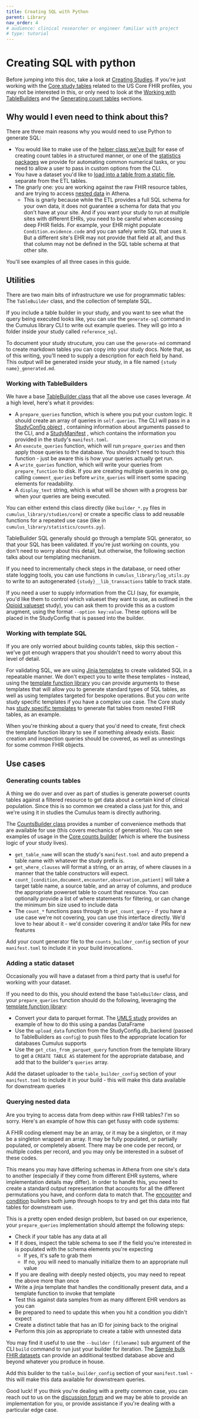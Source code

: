 ```yaml
---
title: Creating SQL with Python
parent: Library
nav_order: 4
# audience: clinical researcher or engineer familiar with project
# type: tutorial
---
```


# Creating SQL with python

Before jumping into this doc, take a look at 
[Creating Studies](creating-studies.md).
If you're just working with the
[Core study tables](core-study-details.md)
related to the US Core FHIR profiles, you 
may not be interested in this, or only need to look at the 
[Working with TableBuilders](#working-with-tablebuilders)
and the
[Generating count tables](#generating-counts-tables)
sections.

## Why would I even need to think about this?

There are three main reasons why you would need to use Python to generate SQL:
- You would like to make use of the 
[helper class we've built](#generating-counts-tables)
for ease of creating count tables in a structured manner, or one of the
[statistics packages](statistics.md) we provide for automating common numerical
tasks, or you need to allow a user to pass in custom options from the CLI.
- You have a dataset you'd like to 
[load into a table from a static file](#adding-a-static-dataset),
separate from the ETL tables.
- The gnarly one: you are working against the raw FHIR resource tables, and are 
trying to access 
[nested data](#querying-nested-data) in Athena. 
  - This is gnarly because while the ETL provides a full SQL schema for your own data,
  it does not guarantee a schema for data that you don't have at your site.
  And if you want your study to run at multiple sites with different EHRs,
  you need to be careful when accessing deep FHIR fields.
  For example, your EHR might populate `Condition.evidence.code` and you can safely
  write SQL that uses it. But a different site's EHR may not provide that field at all,
  and thus that column may not be defined in the SQL table schema at that other site.

You'll see examples of all three cases in this guide.

## Utilities

There are two main bits of infrastructure we use for programmatic tables:
The `TableBuilder` class, and the collection of template SQL.

If you include a table builder in your study, and you want to see what the
query being executed looks like, you can use the `generate-sql` command
in the Cumulus library CLI to write out example queries. They will go into
a folder inside your study called `reference_sql`.

To document your study strucuture, you can use the `generate-md` command
to create markdown tables you can copy into your study docs. Note that,
as of this writing, you'll need to supply a description for each field by
hand. This output will be generated inside your study, in a file named
`{study name}_generated.md`.

### Working with TableBuilders

We have a base
[TableBuilder class](https://github.com/smart-on-fhir/cumulus-library/blob/main/cumulus_library/base_table_builder.py)
that all the above use cases leverage. At a high level, here's what it provides:

- A `prepare_queries` function, which is where you put your custom logic. It
should create an array of queries in `self.queries`. The CLI will pass in a 
[StudyConfig object](api.md#StudyConfig)
, containing information about arguments passed to the CLI, and a
[StudyManifest](api.md#StudyManifest)
, which contains the information you provided in the study's `manifest.toml`.
- An `execute_queries` function, which will run `prepare_queries` and then apply
those queries to the database. You shouldn't need to touch this function -
just be aware this is how your queries actually get run.
- A `write_queries` function, which will write your queries from `prepare_function`
to disk. If you are creating multiple queries in one go, calling `comment_queries`
before `write_queries` will insert some spacing elements for readability.
- A `display_text` string, which is what will be shown with a progress bar when your
queries are being executed.

You can either extend this class directly (like `builder_*.py` files in 
`cumulus_library/studies/core`) or create a specific class to add reusable functions
for a repeated use case (like in `cumulus_library/statistics/counts.py`).

TableBuilder SQL generally should go through a template SQL generator, so that
your SQL has been validated. If you're just working on counts, you don't need
to worry about this detail, but otherwise, the following section talks about
our templating mechanism.

If you need to incrementally check steps in the database, or need other state logging
tools, you can use functions in `cumulus_library/log_utils.py` to write to an
autogenerated `{study}__lib_transactions` table to track state.

If you need a user to supply information from the CLI (say, for example, you'd like
them to control which valueset they want to use, as outlined in the
[Opioid valueset](https://github.com/smart-on-fhir/cumulus-library-opioid-valueset)
study), you can ask them to provide this as a custom arugment, using the format
`--option key:value`. These options will be placed in the StudyConfig that is passed
into the builder.

### Working with template SQL

If you are only worried about building counts tables, skip this section - 
we've got enough wrappers that you shouldn't need to worry about this
level of detail.

For validating SQL, we are using 
[Jinja templates](https://jinja.palletsprojects.com/)
to create validated SQL in a repeatable manner. We don't expect you to write these
templates - instead, using the 
[template function library](https://github.com/smart-on-fhir/cumulus-library/blob/main/cumulus_library/template_sql/base_templates.py)
you can provide arguments to these templates that will allow you to
generate standard types of SQL tables, as well as using templates targeted for
bespoke operations. But you _can_ write study specific templates if you have
a complex use case. The Core study has 
[study specific templates](https://github.com/smart-on-fhir/cumulus-library/tree/main/cumulus_library/studies/core/core_templates)
to generate flat tables from nested FHIR tables, as an example.

When you're thinking about a query that you'd need to create, first check the
template function library to see if something already exists. Basic creation and inspection
queries should be covered, as well as unnestings for some common FHIR objects.

## Use cases

### Generating counts tables
A thing we do over and over as part of studies is generate powerset counts tables
against a filtered resource to get data about a certain kind of clinical population.
Since this is so common we created a class just for this, and we're using it in 
studies the Cumulus team is directly authoring.

The [CountsBuilder class](https://github.com/smart-on-fhir/cumulus-library/blob/main/cumulus_library/statistics/counts.py)
provides a number of convenience methods that are available for use (this covers
mechanics of generation). You can see examples of usage in the 
[Core counts builder](https://github.com/smart-on-fhir/cumulus-library/blob/main//cumulus_library/studies/core/count_core.py)
(which is where the business logic of your study lives). 

- `get_table_name` will scan the study's `manifest.toml` and auto prepend a table
name with whatever the study prefix is.
- `get_where_clauses` will format a string, or an array, of where clauses in a
manner that the table constructors will expect.
- `count_[condition,document,encounter,observation,patient]` will take a target table
name, a source table, and an array of columns, and produce the appropriate powerset
table to count that resource. You can optionally provide a list of where statements
for filtering, or can change the minimum bin size used to include data
- The `count_*` functions pass through to `get_count_query` - if you have a use
case we're not covering, you can use this interface directly. We'd love to hear
about it - we'd consider covering it and/or take PRs for new features

Add your count generator file to the `counts_builder_config` section of your
`manifest.toml` to include it in your build invocations.

### Adding a static dataset

Occasionally you will have a dataset from a third party that is useful for working
with your dataset. 

If you need to do this, you should extend the base
`TableBuilder` class, and your `prepare_queries` function should do the following,
leveraging the
[template function library](https://github.com/smart-on-fhir/cumulus-library/blob/main/cumulus_library/template_sql/base_templates.py):
- Convert your data to parquet format. The 
[UMLS study](https://github.com/smart-on-fhir/cumulus-library-umls) provides an example
of how to do this using a pandas DataFrame
- Use the `upload_data` function from the StudyConfig.db_backend (passed to 
TableBuilders as `config`) to push files to the appropriate location for databases
Cumulus supports
- Use the `get_ctas_from_parquet_query` function from the template library to get 
a `CREATE TABLE AS` statement for the appropriate database, and add that to the builder's
`queries` array.

Add the dataset uploader to the `table_builder_config` section of your
`manifest.toml` to include it in your build - this will make this data
available for downstream queries


### Querying nested data

Are you trying to access data from deep within raw FHIR tables? I'm so sorry.
Here's an example of how this can get fussy with code systems:

A FHIR coding element may be an array, or it may be a singleton, or it may
be a singleton wrapped an array. It may be fully populated, or partially populated,
or completely absent. There may be one code per record, or multiple codes per record,
and you may only be interested in a subset of these codes.

This means you may have differing schemas in Athena from one site's data to another
(especially if they come from different EHR systems, where implementation details
may differ). In order to handle this, you need to create a standard output
representation that accounts for all the different permutations you have, and
conform data to match that. The 
[encounter](https://github.com/smart-on-fhir/cumulus-library/blob/main/cumulus_library/studies/core/builder_encounter.py)
and
[condition](https://github.com/smart-on-fhir/cumulus-library/blob/main/cumulus_library/studies/core/builder_condition.py)
builders both jump through hoops to try and get this data into flat tables for
downstream use.

This is a pretty open ended design problem, but based on our experience, your
`prepare_queries` implementation should attempt the following steps:
- Check if your table has any data at all
- If it does, inspect the table schema to see if the field you're interested in
is populated with the schema elements you're expecting
  - If yes, it's safe to grab them
  - If no, you will need to manually initialize them to an appropriate null value
- If you are dealing with deeply nested objects, you may need to repeat the above
more than once
- Write a jinja template that handles the conditionally present data, and a 
template function to invoke that template
- Test this against data samples from as many different EHR vendors as you can
- Be prepared to need to update this when you hit a condition you didn't expect
- Create a distinct table that has an ID for joining back to the original
- Perform this join as appropriate to create a table with unnested data

You may find it useful to use the `--builder [filename]` sub argument of the CLI
`build` command to run just your builder for iteration. The
[Sample bulk FHIR datasets](https://github.com/smart-on-fhir/sample-bulk-fhir-datasets)
can provide an additional testbed database above and beyond whatever you produce
in house.

Add this builder to the `table_builder_config` section of your
`manifest.toml` - this will make this data available for downstream queries.

Good luck! If you think you're dealing with a pretty common case, you can reach
out to us on the 
[discussion forum](https://github.com/smart-on-fhir/cumulus/discussions)
and we may be able to provide an implementation for you, or provide assistance
if you're dealing with a particular edge case.